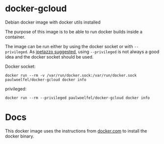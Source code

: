 # docker-gcloud
Debian docker image with docker utils installed

The purpose of this image is to be able to run docker builds inside a container. 

The image can be run either by using the docker socket or with `--privileged`. As [jpetazzo suggested](http://jpetazzo.github.io/2015/09/03/do-not-use-docker-in-docker-for-ci/), using `--privileged` is not always a good idea and the docker socket should be used.

Docker socket:
```
docker run --rm -v /var/run/docker.sock:/var/run/docker.sock paulwoelfel/docker-gcloud docker info
```

privileged:
```
docker run --rm --privileged paulwoelfel/docker-gcloud docker info
```


# Docs

This docker image uses the instructions from [docker.com](https://docs.docker.com/engine/installation/linux/debian/) to install the docker binary. 

